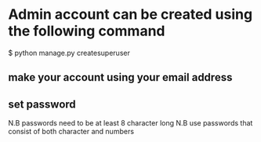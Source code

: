 

# Admin account can be created using the following command 


   $ python manage.py createsuperuser 


## make your account using your  email address 

## set password 

 N.B passwords need to be at least 8 character long 
 N.B use passwords that consist of both character and numbers 


 
